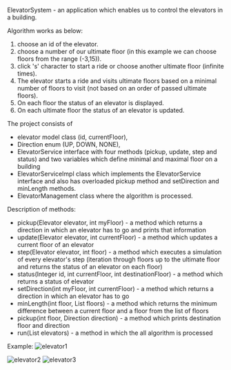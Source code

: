 ElevatorSystem - an application which enables us to control the elevators in a building.

Algorithm works as below:
1. choose an id of the elevator.
2. choose a number of our ultimate floor (in this example we can choose floors from the range (-3,15)).
3. click 's' character to start a ride or choose another ultimate floor (infinite times).
4. The elevator starts a ride and visits ultimate floors based on a minimal number of floors to visit (not based on an order of passed ultimate floors).
5. On each floor the status of an elevator is displayed.
6. On each ultimate floor the status of an elevator is updated.


The project consists of 
- elevator model class (id, currentFloor),
- Direction enum (UP, DOWN, NONE),
- ElevatorService interface with four methods (pickup, update, step and status) and two variables which define minimal and maximal floor on a building
- ElevatorServiceImpl class which implements the ElevatorService interface and also has overloaded pickup method and setDirection and minLength methods.
- ElevatorManagement class where the algorithm is processed.

Description of methods:
- pickup(Elevator elevator, int myFloor) - a method which returns a direction in which an elevator has to go and prints that information
- update(Elevator elevator, int currentFloor) - a method which updates a current floor of an elevator
- step(Elevator elevator, int floor) - a method which executes a simulation of every elevator's step (iteration through floors up to the ultimate floor and returns the status of an elevator on each floor)
- status(Integer id, int currentFloor, int destinationFloor) - a method which returns a status of elevator
- setDirection(int myFloor, int currentFloor) - a method which returns a direction in which an elevator has to go
- minLength(int floor, List<Integer> floors) - a method which returns the minimum difference between a current floor and a floor from the list of floors
- pickup(int floor, Direction direction) - a method which prints destination floor and direction
- run(List<Elevator> elevators) - a method in which the all algorithm is processed

Example:
![elevator1](https://user-images.githubusercontent.com/73071921/220354042-a5923d38-fe06-414d-9709-974550fce7f7.png)

![elevator2](https://user-images.githubusercontent.com/73071921/220354541-cf5385d0-ac4b-47a5-96c0-1b1efe00efeb.png)
![elevator3](https://user-images.githubusercontent.com/73071921/220354555-58496040-2259-4c11-857c-97889f520d59.png)
